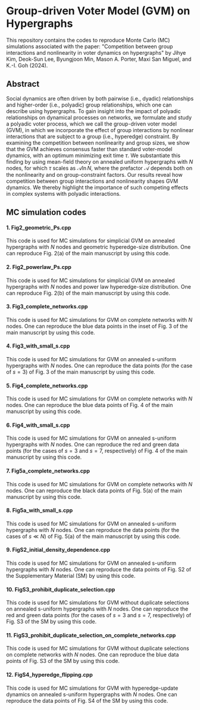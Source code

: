 # Group-driven Voter Model (GVM) on Hypergraphs 

This repository contains the codes to reproduce Monte Carlo (MC) simulations associated with the paper:
"Competition between group interactions and nonlinearity in voter dynamics on hypergraphs" by Jihye Kim, Deok-Sun Lee, Byungjoon Min, Mason A. Porter, Maxi San Miguel, and K.-I. Goh (2024). 

## Abstract

Social dynamics are often driven by both pairwise (i.e., dyadic) relationships and higher-order (i.e., polyadic) group relationships, which one can describe using hypergraphs. To gain insight into the impact of polyadic relationships on dynamical processes on networks, we formulate and study a polyadic voter process, which we call the group-driven voter model (GVM), in which we incorporate the effect of group interactions by nonlinear interactions that are subject to a group (i.e., hyperedge) constraint. By examining the competition between nonlinearity and group sizes, we show that the GVM achieves consensus faster than standard voter-model dynamics, with an optimum minimizing exit time $\tau$. We substantiate this finding by using mean-field theory on annealed uniform hypergraphs with $N$ nodes, for which $\tau$ scales as $\mathcal{A} \ln N$, where the prefactor $\mathcal{A}$ depends both on the nonlinearity and on group-constraint factors. Our results reveal how competition between group interactions and nonlinearity shapes GVM dynamics. We thereby highlight the importance of such competing effects in complex systems with polyadic interactions.

## MC simulation codes

#### 1. Fig2_geometric_Ps.cpp
This code is used for MC simulations for simplicial GVM on annealed hypergraphs with $N$ nodes and geometric hyperedge-size distribution. 
One can reproduce Fig. 2(a) of the main manuscript by using this code.

#### 2. Fig2_powerlaw_Ps.cpp
This code is used for MC simulations for simplicial GVM on annealed hypergraphs with $N$ nodes and power law hyperedge-size distribution.
One can reproduce Fig. 2(b) of the main manuscript by using this code.

#### 3. Fig3_complete_networks.cpp 
This code is used for MC simulations for GVM on complete networks with $N$ nodes.
One can reproduce the blue data points in the inset of Fig. 3 of the main manuscript by using this code.

#### 4. Fig3_with_small_s.cpp
This code is used for MC simulations for GVM on annealed s-uniform hypergraphs with $N$ nodes.
One can reproduce the data points (for the case of $s=3$) of Fig. 3 of the main manuscript by using this code.

#### 5. Fig4_complete_networks.cpp 
This code is used for MC simulations for GVM on complete networks with $N$ nodes.
One can reproduce the blue data points of Fig. 4 of the main manuscript by using this code.

#### 6. Fig4_with_small_s.cpp
This code is used for MC simulations for GVM on annealed s-uniform hypergraphs with $N$ nodes.
One can reproduce the red and green data points (for the cases of $s=3$ and $s=7$, respectively) of Fig. 4 of the main manuscript by using this code.

#### 7. Fig5a_complete_networks.cpp 
This code is used for MC simulations for GVM on complete networks with $N$ nodes.
One can reproduce the black data points of Fig. 5(a) of the main manuscript by using this code.

#### 8. Fig5a_with_small_s.cpp
This code is used for MC simulations for GVM on annealed s-uniform hypergraphs with $N$ nodes.
One can reproduce the data points (for the cases of $s \ll N$) of Fig. 5(a) of the main manuscript by using this code.

#### 9. FigS2_initial_density_dependence.cpp
This code is used for MC simulations for GVM on annealed s-uniform hypergraphs with $N$ nodes.
One can reproduce the data points of Fig. S2 of the Supplementary Material (SM) by using this code.

#### 10. FigS3_prohibit_duplicate_selection.cpp
This code is used for MC simulations for GVM without duplicate selections on annealed s-uniform hypergraphs with $N$ nodes.
One can reproduce the red and green data points (for the cases of $s=3$ and $s=7$, respectively) of Fig. S3 of the SM by using this code.

#### 11. FigS3_prohibit_duplicate_selection_on_complete_networks.cpp
This code is used for MC simulations for GVM without duplicate selections on complete networks with $N$ nodes.
One can reproduce the blue data points of Fig. S3 of the SM by using this code.

#### 12. FigS4_hyperedge_flipping.cpp
This code is used for MC simulations for GVM with hyperedge-update dynamics on annealed s-uniform hypergraphs with $N$ nodes.
One can reproduce the data points of Fig. S4 of the SM by using this code.
